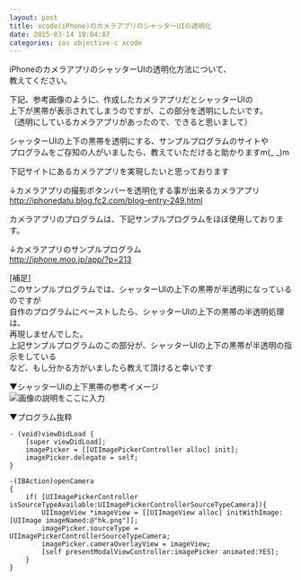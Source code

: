 ```yaml
---
layout: post
title: xcode(iPhone)のカメラアプリのシャッターUIの透明化
date: 2015-03-14 18:04:07
categories: ios objective-c xcode
---
```

<!-- {% raw %} -->
<p>iPhoneのカメラアプリのシャッターUIの透明化方法について、<br>
教えてください。</p>

<p>下記、参考画像のように、作成したカメラアプリだとシャッターUIの<br>
上下が黒帯が表示されてしまうのですが、この部分を透明にしたいです。<br>
（透明にしているカメラアプリがあったので、できると思いまして）</p>

<p>シャッターUIの上下の黒帯を透明にする、サンプルプログラムのサイトや<br>
プログラムをご存知の人がいましたら、教えていただけると助かりますm(_ _)m</p>

<p>下記サイトにあるカメラアプリを実現したいと思っております</p>

<p>↓カメラアプリの撮影ボタンバーを透明化する事が出来るカメラアプリ<br>
<a href="http://iphonedatu.blog.fc2.com/blog-entry-249.html" rel="nofollow noreferrer">http://iphonedatu.blog.fc2.com/blog-entry-249.html</a></p>

<p>カメラアプリのプログラムは、下記サンプルプログラムをほぼ使用しております。</p>

<p>↓カメラアプリのサンプルプログラム<br>
<a href="http://iphone.moo.jp/app/?p=213" rel="nofollow noreferrer">http://iphone.moo.jp/app/?p=213</a></p>

<p>[補足]<br>
このサンプルプログラムでは、シャッターUIの上下の黒帯が半透明になっているのですが<br>
自作のプログラムにベーストしたら、シャッターUIの上下の黒帯の半透明処理は、<br>
再現しませんでした。<br>
上記サンプルプログラムのこの部分が、シャッターUIの上下の黒帯が半透明の指示をしている<br>
など、もし分かる方がいましたら教えて頂けると幸いです</p>

<p>▼シャッターUIの上下黒帯の参考イメージ<br>
<img src="https://i.stack.imgur.com/i1EPo.png" alt="画像の説明をここに入力"></p>

<p>▼プログラム抜粋</p>

<pre><code>- (void)viewDidLoad {
    [super viewDidLoad];
    imagePicker = [[UIImagePickerController alloc] init];
    imagePicker.delegate = self;
}

-(IBAction)openCamera
{
    if( [UIImagePickerController isSourceTypeAvailable:UIImagePickerControllerSourceTypeCamera]){
        UIImageView *imageView = [[UIImageView alloc] initWithImage:[UIImage imageNamed:@"hk.png"]];
        imagePicker.sourceType = UIImagePickerControllerSourceTypeCamera;
        imagePicker.cameraOverlayView = imageView;      
        [self presentModalViewController:imagePicker animated:YES];
    }
}
</code></pre>
<!-- {% endraw %} -->
